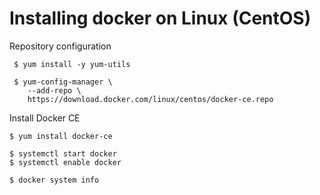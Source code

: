 # Installing docker on Linux (CentOS)
Repository configuration

```
 $ yum install -y yum-utils

 $ yum-config-manager \
    --add-repo \
    https://download.docker.com/linux/centos/docker-ce.repo
```

Install Docker CE

```
$ yum install docker-ce

$ systemctl start docker
$ systemctl enable docker

$ docker system info
```
